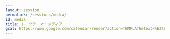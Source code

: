 ```yaml
---
layout: session
permalink: /sessions/media/
id: media
title: トークテーマ：メディア
gcal: https://www.google.com/calendar/render?action=TEMPLATE&text=%E3%83%88%E3%83%BC%E3%82%AF%E3%83%86%E3%83%BC%E3%83%9E%EF%BC%9A%E3%83%A1%E3%83%87%E3%82%A3%E3%82%A2%20at%20DevRel/Japan%20CONFERENCE%202021&dates=20211113T140000/20211113T150000&location=https://devrel.dev/japan-2021/view/&trp=true&details=%E3%83%88%E3%83%A9%E3%83%83%E3%82%AFC%20/%2014:00%E3%80%9C15:00%0A%0A%F0%9F%8C%9F%20%E3%82%A4%E3%83%99%E3%83%B3%E3%83%88%E5%8F%82%E5%8A%A0%E7%94%A8URL%0Ahttps://devrel.dev/japan-2021/view/%0A%0A%F0%9F%8C%9F%20%E3%82%BB%E3%83%83%E3%82%B7%E3%83%A7%E3%83%B3%E8%A9%B3%E7%B4%B0%0Ahttps://devrel.dev/japan-2021/sessions/media/%0A%0A%F0%9F%8C%9F%20Ask%20the%20Speakers%0Ahttps://devreljp.ovice.in/%0A%0A%F0%9F%8C%9F%20%E3%83%8F%E3%83%83%E3%82%B7%E3%83%A5%E3%82%BF%E3%82%B0%0A%23DevReljpC%0A%0A%F0%9F%8C%9F%20%E8%B3%AA%E5%95%8F%E6%8A%95%E7%A8%BF%EF%BC%88Sli.do%EF%BC%89%0Ahttps://app.sli.do/event/udiacusj%0A%20%20%0A%F0%9F%8E%A4%20%E3%83%A2%E3%83%87%E3%83%AC%E3%83%BC%E3%82%BF%E3%83%BC%EF%BC%9A%E5%B1%B1%E5%B4%8E%E3%80%80%E4%BA%98@%E6%A0%AA%E5%BC%8F%E4%BC%9A%E7%A4%BE%E3%82%A6%E3%83%95%E3%83%AB%0A%F0%9F%97%A3%20%E3%83%91%E3%83%8D%E3%83%AA%E3%82%B9%E3%83%88%EF%BC%9A%0A-%20%E9%AB%98%E6%A9%8B%E5%BE%81%E7%BE%A9@%E6%A0%AA%E5%BC%8F%E4%BC%9A%E7%A4%BE%E9%81%94%E4%BA%BA%E5%87%BA%E7%89%88%E4%BC%9A%0A-%20%E5%B1%B1%E5%9F%8E%E6%95%AC@%E6%A0%AA%E5%BC%8F%E4%BC%9A%E7%A4%BE%E3%82%A4%E3%83%B3%E3%83%97%E3%83%AC%E3%82%B9R&D%0A-%20%E6%A3%AE%E9%87%8D%E5%92%8C%E6%98%A5@%E6%97%A5%E7%B5%8CBP%0A&trp=undefined&trp=true&sprop=
---
```

